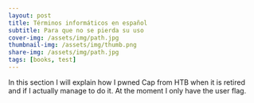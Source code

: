 ```yaml
---
layout: post
title: Términos informáticos en español
subtitle: Para que no se pierda su uso
cover-img: /assets/img/path.jpg
thumbnail-img: /assets/img/thumb.png
share-img: /assets/img/path.jpg
tags: [books, test]
---
```


In this section I will explain how I pwned Cap from HTB when it is retired and if I actually manage to do it. At the moment I only have the user flag.
